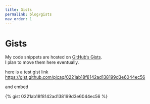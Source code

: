 ```yaml
---
title: Gists
permalink: blog/gists
nav_order: 1
---
```

# Gists

My code snippets are hosted on [GitHub’s Gists](https://gist.github.com/picaq). <br>
I plan to move them here eventually.

here is a test gist link https://gist.github.com/picaq/0221ab18f8142ad138199d3e6044ec56

and embed

{% gist 0221ab18f8142ad138199d3e6044ec56 %}

